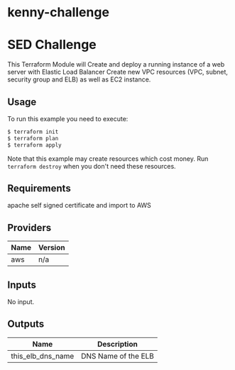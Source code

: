 # kenny-challenge
# SED Challenge

This Terraform Module will Create and deploy a running instance of a web server with Elastic Load Balancer
Create new VPC resources (VPC, subnet, security group and ELB) as well as EC2 instance.

## Usage

To run this example you need to execute:

```bash
$ terraform init
$ terraform plan
$ terraform apply
```

Note that this example may create resources which cost money. Run `terraform destroy` when you don't need these resources.

## Requirements

apache self signed certificate and import to AWS

## Providers

| Name | Version |
|------|---------|
| aws | n/a |

## Inputs

No input.

## Outputs

| Name | Description |
|------|-------------|
| this\_elb\_dns\_name | DNS Name of the ELB |

